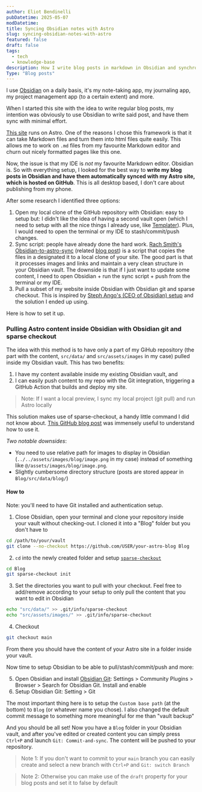 ```yaml
---
author: Eliot Bendinelli
pubDatetime: 2025-05-07
modDatetime: 
title: Syncing Obsidian notes with Astro
slug: syncing-obsidian-notes-with-astro
featured: false
draft: false
tags:
  - tech
  - knowledge-base
description: How I write blog posts in markdown in Obsidian and synchronise them with my Astro site
Type: "Blog posts"
---
```


I use [Obsidian](obsidian.md) on a daily basis, it's my note-taking app, my journaling app, my project management app (to a certain extent) and more. 

When I started this site with the idea to write regular blog posts, my intention was obviously to use Obsidian to write said post, and have them sync with minimal effort.

[This site](/projects/this-site) runs on Astro. One of the reasons I chose this framework is that it can take Markdown files and turn them into html files quite easily. This allows me to work on `.md` files from my favourite Markdown editor and churn out nicely formatted pages like this one.

Now, the issue is that my IDE is *not* my favourite Markdown editor. Obsidian is. So with everything setup, I looked for the best way to **write my blog posts in Obsidian and have them automatically synced with my Astro site, which is hosted on GitHub**. This is all desktop based, I don't care about publishing from my phone.

After some research I identified three options: 

1. Open my local clone of the GitHub repository with Obsidian: easy to setup but: I didn't like the idea of having a second vault open (which I need to setup with all the nice things I already use, like [Templater](https://github.com/SilentVoid13/Templater)). Plus, I would need to open the terminal or my IDE to stash/commit/push changes.
2. Sync script: people have already done the hard work. [Rach Smith's Obsidian-to-astro-sync](https://github.com/rachsmithcodes/obsidian-to-astro-sync/tree/main?tab=readme-ov-file) (related [blog post](https://rachsmith.com/automating-obsidian-to-astro/)) is a script that copies the files in a designated it to a local clone of your site. The good part is that it processes images and links and maintain a very clean structure in your Obsidian vault. The downside is that if I just want to update some content, I need to open Obsidian + run the sync script + push from the terminal or my IDE.
3. Pull a subset of my website inside Obsidian with Obsidian git and sparse checkout. This is inspired by [Steph Ango's (CEO of Obsidian) setup](https://stephango.com/vault) and the solution I ended up using.

Here is how to set it up.
### Pulling Astro content inside Obsidian with Obsidian git and sparse checkout

The idea with this method is to have only a part of my GiHub repository (the part with the content, `src/data/` and `src/assets/images` in my case) pulled inside my Obsidian vault. This has two benefits: 
1. I have my content available inside my existing Obsidian vault, and 
2. I can easily push content to my repo with the Git integration, triggering a GitHub Action that builds and deploy my site.

> Note: If I want a local preview, I sync my local project (git pull) and run Astro locally 

This solution makes use of sparse-checkout, a handy little command I did not know about. [This GitHub blog post](https://github.blog/open-source/git/bring-your-monorepo-down-to-size-with-sparse-checkout/) was immensely useful to understand how to use it.

*Two notable downsides*:
- You need to use relative path for images to display in Obsidian (`../../assets/images/blog/image.png` in my case) instead of something like `@/assets/images/blog/image.png`.
- Slightly cumbersome directory structure (posts are stored appear in `Blog/src/data/blog/`)
#### How to

Note: you'll need to have Git installed and authentication setup.

1. Close Obsidian, open your terminal and clone your repository inside your vault without checking-out. I cloned it into a "Blog" folder but you don't have to

```sh
cd /path/to/your/vault
git clone --no-checkout https://github.com/USER/your-astro-blog Blog
```

2. `cd` into the newly created folder and setup [`sparse-checkout`](https://git-scm.com/docs/git-sparse-checkout)

```sh
cd Blog
git sparse-checkout init
```

3. Set the directories you want to pull with your checkout. Feel free to add/remove according to your setup to only pull the content that you want to edit in Obsidian

```sh
echo "src/data/" >> .git/info/sparse-checkout
echo "src/assets/images/" >> .git/info/sparse-checkout
```

4. Checkout 

```sh
git checkout main
```

From there you should have the content of your Astro site in a folder inside your vault. 

Now time to setup Obsidian to be able to pull/stash/commit/push and more:

5. Open Obsidian and install [Obsidian Git](https://github.com/Vinzent03/obsidian-git): Settings > Community Plugins > Browser > Search for Obsidian Git. Install and enable
6. Setup Obsidian Git: Setting > Git

The most important thing here is to setup the `Custom base path` (at the bottom) to `Blog` (or whatever name you chose). I also changed the default commit message to something more meaningful for me than "vault backup"

And you should be all set! Now you have a `Blog` folder in your Obsidian vault, and after you've edited or created content you can simply press `Ctrl+P` and launch `Git: Commit-and-sync`. The content will be pushed to your repository.

> Note 1: If you don't want to commit to your `main` branch you can easily create and select a new branch with `Ctrl+P` and `Git: switch Branch` 
 
> Note 2: Otherwise you can make use of the `draft` property for your blog posts and set it to false by default